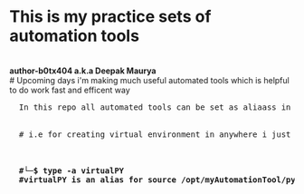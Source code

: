 # This is my practice sets of automation tools 
<br>
<b>author-b0tx404 a.k.a Deepak Maurya</b>
<br>
# Upcoming days i'm making much useful automated tools which is helpful to do work fast and efficent way
<br>
<pre>
  In this repo all automated tools can be set as aliaass in your's system 
  <br>
  # i.e for creating virtual environment in anywhere i just type virtualPY it will create the python environment
  <br>
  <b>
  #└─$ type -a virtualPY
  #virtualPY is an alias for source /opt/myAutomationTool/pythonVirtualenvironment.sh
  </b>
</pre>
